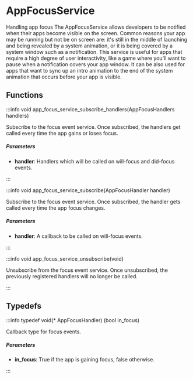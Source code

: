 # AppFocusService

Handling app focus The AppFocusService allows developers to be notified when their apps become visible on the screen. Common reasons your app may be running but not be on screen are: it's still in the middle of launching and being revealed by a system animation, or it is being covered by a system window such as a notification. This service is useful for apps that require a high degree of user interactivity, like a game where you'll want to pause when a notification covers your app window. It can be also used for apps that want to sync up an intro animation to the end of the system animation that occurs before your app is visible. 

## Functions

:::info void app_focus_service_subscribe_handlers(AppFocusHandlers handlers)

Subscribe to the focus event service. Once subscribed, the handlers get called every time the app gains or loses focus. 

##### Parameters

- **handler**: Handlers which will be called on will-focus and did-focus events. 

:::

:::info void app_focus_service_subscribe(AppFocusHandler handler)

Subscribe to the focus event service. Once subscribed, the handler gets called every time the app focus changes. 

##### Parameters

- **handler**: A callback to be called on will-focus events. 

:::

:::info void app_focus_service_unsubscribe(void)

Unsubscribe from the focus event service. Once unsubscribed, the previously registered handlers will no longer be called. 

:::


## Typedefs

:::info typedef void(* AppFocusHandler) (bool in_focus)

Callback type for focus events. 

##### Parameters

- **in_focus**: True if the app is gaining focus, false otherwise. 

:::

